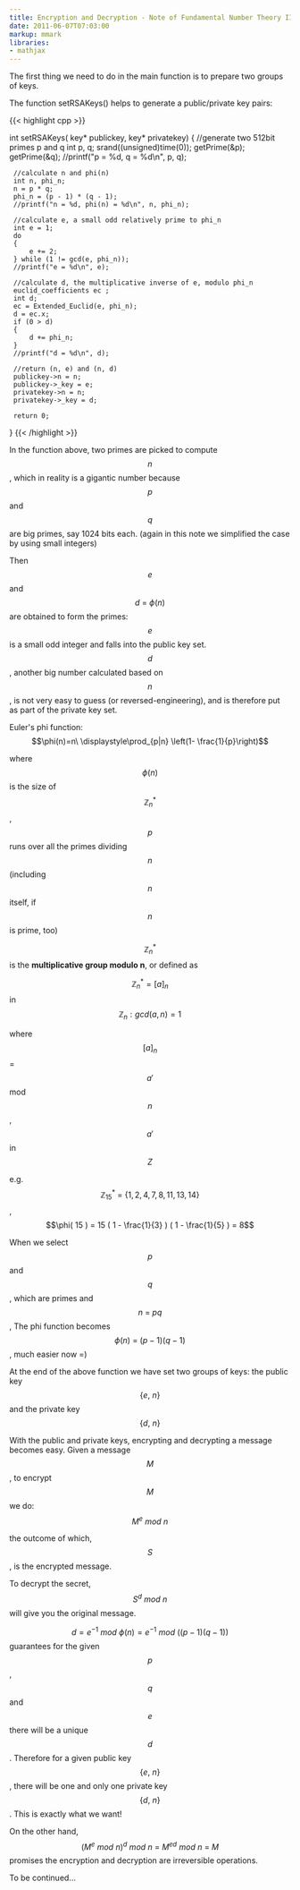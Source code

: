 ```yaml
---
title: Encryption and Decryption - Note of Fundamental Number Theory II
date: 2011-06-07T07:03:00
markup: mmark
libraries:
- mathjax
---
```


The first thing we need to do in the main function is to prepare two groups of keys.

<!--more-->

The function setRSAKeys() helps to generate a public/private key pairs:

{{< highlight cpp >}}

 int setRSAKeys( key* publickey, key* privatekey)
 {
     //generate two 512bit primes p and q
     int p, q;
     srand((unsigned)time(0));
     getPrime(&p);
     getPrime(&q);
     //printf("p = %d, q = %d\n", p, q);

     //calculate n and phi(n)
     int n, phi_n;
     n = p * q;
     phi_n = (p - 1) * (q - 1);
     //printf("n = %d, phi(n) = %d\n", n, phi_n);

     //calculate e, a small odd relatively prime to phi_n
     int e = 1;
     do
     {
         e += 2;
     } while (1 != gcd(e, phi_n));
     //printf("e = %d\n", e);

     //calculate d, the multiplicative inverse of e, modulo phi_n
     euclid_coefficients ec ;
     int d;
     ec = Extended_Euclid(e, phi_n);
     d = ec.x;
     if (0 > d)
     {
         d += phi_n;
     }
     //printf("d = %d\n", d);

     //return (n, e) and (n, d)
     publickey->n = n;
     publickey->_key = e;
     privatekey->n = n;
     privatekey->_key = d;

     return 0;
 }
{{< /highlight >}}

In the function above, two primes are picked to compute $$n$$, which in reality is a gigantic number because $$p$$ and $$q$$ are big primes, say 1024 bits each. (again in this note we simplified the case by using small integers)

Then $$e$$ and $$d\ =\ \phi(n)$$ are obtained to form the primes: $$e$$is a small odd integer and falls into the public key set. $$d$$, another big number calculated based on $$n$$, is not very easy to guess (or reversed-engineering), and is therefore put as part of the private key set.

Euler's phi function: $$\phi(n)=n\ \displaystyle\prod_{p|n} \left(1- \frac{1}{p}\right)$$

where $$\phi(n)$$is the size of $$\mathbb{Z}_{n}^*$$, $$p$$ runs over all the primes dividing $$n$$(including $$n$$itself, if $$n$$is prime, too)

$$\mathbb{Z}_{n}^*$$is the **multiplicative group modulo n**, or defined as

$$\mathbb{Z}_{n}^* = {[a]_n}$$in $$\mathbb{Z}_{n} : gcd(a,n) = 1$$

where $$[a]_{n}$$= $$a'$$mod $$n$$, $$a'$$in $${Z}$$

e.g. $$\mathbb{Z}_{15}^*\ =\ \{1, 2, 4, 7, 8, 11, 13, 14\}$$, $$\phi( 15 ) = 15 ( 1 - \frac{1}{3} ) ( 1 - \frac{1}{5} ) = 8$$

When we select $$p$$ and $$q$$, which are primes and $$n\ =\ pq$$, The phi function becomes $$\phi(n)\ =\ (p-1)(q-1)$$ , much easier now =)

At the end of the above function we have set two groups of keys: the public key $$\{e,\ n\}$$and the private key $$\{d,\ n\}$$

With the public and private keys, encrypting and decrypting a message becomes easy.
Given a message $$M$$, to encrypt $$M$$we do: $$M^e\ mod\ n$$

the outcome of which, $$S$$, is the encrypted message.

To decrypt the secret, $$S^d\ mod\ n$$ will give you the original message.

$$d = e^{-1}\ mod\ \phi(n) = e^{-1}\ mod\ ((p-1)(q-1))$$ guarantees for the given $$p$$, $$q$$and $$e$$there will be a unique $$d$$. Therefore for a given public key $$\{ e,\ n \}$$, there will be one and only one private key $$\{ d,\ n \}$$. This is exactly what we want!

On the other hand, $$(M^e\ mod\ n)^d\ mod\ n\ =\ M^{ed}\ mod\ n\ =\ M$$ promises the encryption and decryption are irreversible operations.

To be continued...
